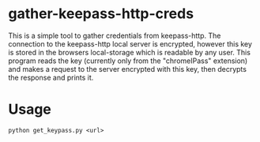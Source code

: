 # gather-keepass-http-creds
This is a simple tool to gather credentials from keepass-http. The connection to the keepass-http
local server is encrypted, however this key is stored in the browsers local-storage which is
readable by any user. This program reads the key (currently only from the "chromeIPass" extension)
and makes a request to the server encrypted with this key, then decrypts the response and prints it.

# Usage
    python get_keypass.py <url>
